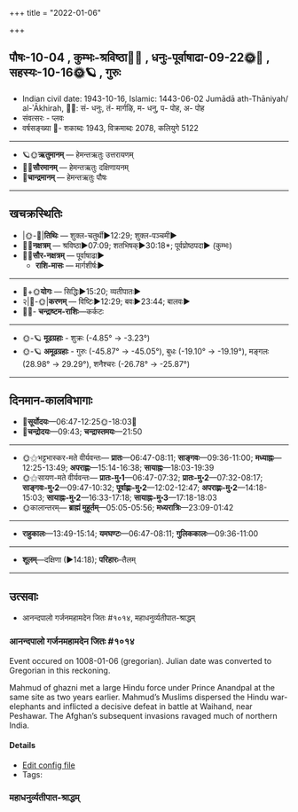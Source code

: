 +++
title = "2022-01-06"

+++
## पौषः-10-04  ,  कुम्भः-श्रविष्ठा🌛🌌  ,  धनुः-पूर्वाषाढा-09-22🌞🌌  ,  सहस्यः-10-16🌞🪐  ,  गुरुः
- Indian civil date: 1943-10-16, Islamic: 1443-06-02 Jumādā ath-Thāniyah/ al-ʾĀkhirah, 🌌🌞: सं- धनुः, तं- मार्गऴि, म- धनु, प- पोह, अ- पोह
- संवत्सरः - प्लवः
- वर्षसङ्ख्या 🌛- शकाब्दः 1943, विक्रमाब्दः 2078, कलियुगे 5122
___________________
- 🪐🌞**ऋतुमानम्** — हेमन्तऋतुः उत्तरायणम्
- 🌌🌞**सौरमानम्** — हेमन्तऋतुः दक्षिणायनम्
- 🌛**चान्द्रमानम्** — हेमन्तऋतुः पौषः
___________________


## खचक्रस्थितिः
- |🌞-🌛|**तिथिः** — शुक्ल-चतुर्थी►12:29; शुक्ल-पञ्चमी►  
- 🌌🌛**नक्षत्रम्** — श्रविष्ठा►07:09; शतभिषक्►30:18*; पूर्वप्रोष्ठपदा► (कुम्भः)  
- 🌌🌞**सौर-नक्षत्रम्** — पूर्वाषाढा►  
  - **राशि-मासः** — मार्गशीर्षः► 
___________________
- 🌛+🌞**योगः** — सिद्धिः►15:20; व्यतीपातः►  
- २|🌛-🌞|**करणम्** — विष्टिः►12:29; बवः►23:44; बालवः►  
- 🌌🌛- **चन्द्राष्टम-राशिः**—कर्कटः  
___________________
- 🌞-🪐 **मूढग्रहाः** - शुक्रः (-4.85° → -3.23°)
- 🌞-🪐 **अमूढग्रहाः** - गुरुः (-45.87° → -45.05°), बुधः (-19.10° → -19.19°), मङ्गलः (28.98° → 29.29°), शनैश्चरः (-26.78° → -25.87°)
___________________


## दिनमान-कालविभागाः
- 🌅**सूर्योदयः**—06:47-12:25🌞️-18:03🌇  
- 🌛**चन्द्रोदयः**—09:43; **चन्द्रास्तमयः**—21:50  
___________________
- 🌞⚝भट्टभास्कर-मते वीर्यवन्तः— **प्रातः**—06:47-08:11; **साङ्गवः**—09:36-11:00; **मध्याह्नः**—12:25-13:49; **अपराह्णः**—15:14-16:38; **सायाह्नः**—18:03-19:39  
- 🌞⚝सायण-मते वीर्यवन्तः— **प्रातः-मु॰1**—06:47-07:32; **प्रातः-मु॰2**—07:32-08:17; **साङ्गवः-मु॰2**—09:47-10:32; **पूर्वाह्णः-मु॰2**—12:02-12:47; **अपराह्णः-मु॰2**—14:18-15:03; **सायाह्नः-मु॰2**—16:33-17:18; **सायाह्नः-मु॰3**—17:18-18:03  
- 🌞कालान्तरम्— **ब्राह्मं मुहूर्तम्**—05:05-05:56; **मध्यरात्रिः**—23:09-01:42  
___________________
- **राहुकालः**—13:49-15:14; **यमघण्टः**—06:47-08:11; **गुलिककालः**—09:36-11:00  
___________________
- **शूलम्**—दक्षिणा (►14:18); **परिहारः**–तैलम्  
___________________

## उत्सवाः
- आनन्दपालो गर्जनमहामदेन जितः #१०१४, महाधनुर्व्यतीपात-श्राद्धम्
### आनन्दपालो गर्जनमहामदेन जितः #१०१४

Event occured on 1008-01-06 (gregorian). Julian date was converted to Gregorian in this reckoning. 

Mahmud of ghazni  met  a  large  Hindu force under Prince Anandpal at the same site as two years earlier. Mahmud’s Muslims dispersed the Hindu war-elephants and inflicted a decisive defeat  in  battle  at  Waihand,  near  Peshawar. The Afghan’s subsequent invasions  ravaged  much  of  northern  India.

#### Details
- [Edit config file](https://github.com/jyotisham/adyatithi/blob/master/mahApuruSha/xatra-later/julian/day/12/31/AnandapAla-parAjitiH.toml)
- Tags: 


### महाधनुर्व्यतीपात-श्राद्धम्
